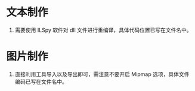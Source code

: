 # 文本制作 
1. 需要使用 ILSpy 软件对 dll 文件进行重编译，具体代码位置已写在文件名中。

# 图片制作 
1. 直接利用工具导入以及导出即可，需注意不要开启 Mipmap 选项，具体文件编码已写在文件名中。